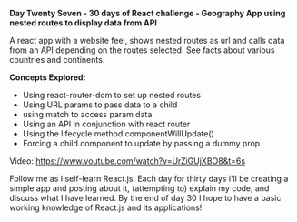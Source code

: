 **Day Twenty Seven - 30 days of React challenge - Geography App using nested routes to display data from API**

A react app with a website feel, shows nested routes as url and calls data from an API depending on the routes selected. See facts about various countries and continents.

**Concepts Explored:**

- Using react-router-dom to set up nested routes
- Using URL params to pass data to a child
- using match to access param data
- Using an API in conjunction with react router
- Using the lifecycle method componentWillUpdate()
- Forcing a child component to update by passing a dummy prop

Video: https://www.youtube.com/watch?v=UrZiGUjXBO8&t=6s

Follow me as I self-learn React.js. Each day for thirty days i'll be creating a simple app and posting about it, (attempting to) explain my code, and discuss what I have learned. By the end of day 30 I hope to have a basic working knowledge of React.js and its applications!
